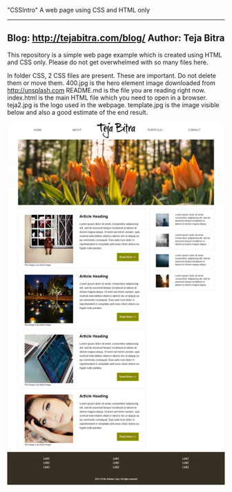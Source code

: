 "CSSIntro" 
A web page using CSS and HTML only

--------------
Blog: http://tejabitra.com/blog/
Author: Teja Bitra
--------------

This repository is a simple web page example which is created using HTML and CSS only.
Please do not get overwhelmed with so many files here.


In folder CSS, 2 CSS files are present. These are important. Do not delete them or move them.
400.jpg is the hero element image downloaded from http://unsplash.com
README.md is the file you are reading right now.
index.html is the main HTML file which you need to open in a browser.
teja2.jpg is the logo used in the webpage.
template.jpg is the image visible below and also a good estimate of the end result.

![Layout Screenshot](https://github.com/BalachandraTejas/CSSIntro/blob/master/template.jpg "The layout screenshot")
